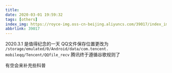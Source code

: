 ```yaml
---
title: 
date: 2020-03-01 19:59:32
tags: [others]
index_img: https://royce-img.oss-cn-beijing.aliyuncs.com/39017/index_img.webp
abbrlink: 39017
---
```

2020.3.1 是值得纪念的一天
QQ文件保存位置更改为 `/storage/emulated/0/Android/data/com.tencent. mobileqq/Tencent/QQfile_recv`
腾讯终于遵循谷歌规则了

有空会来补充些科普